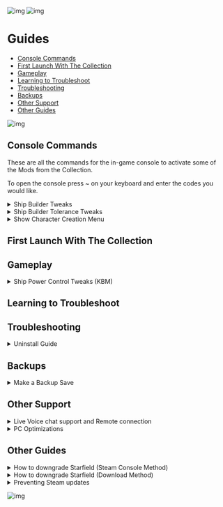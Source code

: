 ![img](https://s11.gifyu.com/images/SgCoI.png)
![img](https://s11.gifyu.com/images/Sgd38.jpg)

# Guides

- [Console Commands](#console-commands)
- [First Launch With The Collection](#first-launch-with-the-collection)
- [Gameplay](#gameplay)
- [Learning to Troubleshoot](#learning-to-troubleshoot)
- [Troubleshooting](#troubleshooting)
- [Backups](#backups)
- [Other Support](#other-support)
- [Other Guides](#other-guides)

![img](https://s11.gifyu.com/images/Sgd38.jpg)




## Console Commands

These are all the commands for the in-game console to activate some of the Mods from the Collection.

To open the console press ~ on your keyboard and enter the codes you would like.


<details>
<summary>Ship Builder Tweaks</summary>

![img](https://s11.gifyu.com/images/Sgd38.jpg)

- To apply the tweaks, run **"bat builderTweak"**
- To uninstall the mod / revert the settings, simply run **"bat builderReset"**
- The changes will be permanent (You only have to run it once, even when leaving the game), and don't require manually editing the .ini file

![img](https://s11.gifyu.com/images/Sgd38.jpg)

</details>


<details>
<summary>Ship Builder Tolerance Tweaks</summary>

![img](https://s11.gifyu.com/images/Sgd38.jpg)

- To increase the tolerance run **"bat toleranceBig"**, or **"bat toleranceHuge"** (Huge basically disables any overlapping checks, letting you build some cursed things)
- To uninstall the mod / revert the settings, simply run **"bat toleranceReset"**
- The changes will be permanent (You only have to run it once, even when leaving the game), and don't require manually editing the .ini file

![img](https://s11.gifyu.com/images/Sgd38.jpg)

</details>


<details>
<summary>Show Character Creation Menu</summary>

![img](https://s11.gifyu.com/images/Sgd38.jpg)

Open the Console with ~ and enter the following command
```
showlooksmenu player 1
```

![img](https://s11.gifyu.com/images/Sgd38.jpg)

</details>





## First Launch With The Collection




## Gameplay


<details>
<summary>Ship Power Control Tweaks (KBM)</summary>

![img](https://s11.gifyu.com/images/Sgd38.jpg)

Ship Controls

OVERVIEW
- Select your ship's available power systems with Quick-Keys 1 -> 6.
- Easily swap between Balanced, Combat, Escape, and Stealth power presets. 
- Doesn't require any external scripts or hotkey software. 

KEYBINDS
- This mod utilizes whatever in-game Quick-Key keybinds you have setup.

Power Systems
- Quick-Key 1 = Select Weapon 1 
- Quick-Key 2 = Select Weapon 2 
- Quick-Key 3 = Select Weapon 3 
- Quick-Key 4 = Select Engine
- Quick-Key 5 = Select Shields 
- Quick-Key 6 = Select Grav-Drive

Power Presets
- Quick-Key 9 = Balanced Power Preset 
- Quick-Key 10 = Combat Power Preset 
- Quick-Key 11 = Escape Power Preset 
- Quick-Key 12 = Stealth Power Preset 

Balanced Power Preset
- Balances available power across all systems, keeping at least 1 power in Grav-Drive

Combat Power Preset
- Prioritizes power in individual weapon systems, tap the Quick-Key to switch which weapon is prioritized.
- Remaining power is balanced across all systems, keeping at least 1 power in Grav-Drive.

Escape Power Preset
- Prioritizes power in Grav-Drive, Shields, and Engines, in that order.
- Remaining power is balanced across Weapons.

Stealth Power Preset
- Powers down all systems keeping a single point in Engines.

![img](https://s11.gifyu.com/images/Sgd38.jpg)

</details>





## Learning to Troubleshoot




## Troubleshooting


<details>
<summary>Uninstall Guide</summary>

![img](https://s11.gifyu.com/images/Sgd38.jpg)

Sometimes a fresh installation can help if you have tried all other options when troubleshooting issues. 

**1**) Open **Steam** and uninstall the game.

**2**) Go to the following location and delete the **Starfield** folder if it is present.
```
[DRIVE LETTER]\SteamLibrary\steamapps\common
```
**3**) Open **Steam** and reinstall the game.

![img](https://s11.gifyu.com/images/Sgd38.jpg)

</details>




## Backups


<details>
<summary>Make a Backup Save</summary>

![img](https://s11.gifyu.com/images/Sgd38.jpg)

Mods for Starfield are (WELL WE DON'T KNOW YET) but it's always good to make a backup of your save file. 

The save file location can be found below.

```
C:\Users\[YOUR USERNAME]\Documents\My Games\Starfield\Saves
```

Just copy the contents of this file and place it somewhere on your PC.

![img](https://s11.gifyu.com/images/Sgd38.jpg)

</details>





## Other Support


<details>
<summary>Live Voice chat support and Remote connection</summary>

![img](https://s11.gifyu.com/images/Sgd38.jpg)

I can help you if you are stuck with LIVE Voice chat support and screenshare in the ⁠🔧︱Live VC Support channel in discord

If you are really stuck i can connect to your Pc via a remote connection all you have to do is click the download link it will take you to a software page to download Teamviewer with this tool i can control your pc remotely (while you watch) with a one time use code and password. You can uninstall the program after so you can have peace of mind.

To download Teamviewer click [HERE](https://www.teamviewer.com/en-us/download/windows/?utm_source=google&utm_medium=cpc&utm_campaign=au|b|pr|22|jun|tv-core-download-sn|free|t0|0&utm_content=Download&utm_term=teamviewer%20download&gad=1&gclid=CjwKCAjw9pGjBhB-EiwAa5jl3JtSMlwskHVNVTH2fzvXvtj6wTBD_uhieVL3zYhh38ZYQBQscEv3KRoCZGsQAvD_BwE)
🔧︱Live VC Support in discord

![img](https://s11.gifyu.com/images/Sgd38.jpg)

</details>

<details>
<summary>PC Optimizations</summary>

![img](https://s11.gifyu.com/images/Sgd38.jpg)

I've been building Pcs for a few years now and have picked up a few tips and tricks along the way. You can also check out my builds on our Discord.

I can connect to your Pc via a remote connection [Team Viewer]() and optimize your Pc for gaming. 

I use a few tools and methods which I will explain here. These tools/programs are lightweight and will not take up many resources in the background. These tools are used widely by the Pc community and are well known.

All links to these tools will be listed below so you can check them out for yourself.

All of this I offer free of charge. The only thing I ask is for you to **Endorse** and support our collections. It really means a lot to us.


### MSI afterburner

This is an overclocking tool but it does much more. With this tool, I can set the following.

- Custom fan curve this will help with **GPU** temps.

- Unlock the voltage control on the **GPU** this helps maintain higher clock speeds for the **GPU**.



### RTSS Riva Statistics Tuner

This is a hardware monitoring tool that works alongside **MSI Afterburner**.

1) This allows monitoring of all **GPU** parameters including an **FPS** counter, Temp readings, **FPS** cap and much much more



### ISLC Intelligent Standby List Cleaner

This help to clear out the standby list in Windows in turn freeing up Memory **RAM** the benefits of this tool are fewer stutters in game and maintaining a steady fps.



### Quick CPU

Quick CPU is a program that was designed to fine-tune and monitor important CPU and System parameters such as **CPU** Temperature (Package and Core Temp), **CPU** Performance, Power, Voltage, Current, Core Parking, Frequency Scaling, System Memory, Turbo Boost, C-States, Speed Shift FIVR Control as well as making other adjustments.


### CPU Z & GPU z

These will allow you to identify the GPU and CPU.


### GEEK Uninstaller

This is a great tool for uninstalling programs and removing any traces they leave behind.


### WINDOWS OPTIMIZATION

As well as the tools i can install and configure there are also some optimizations I can perform inside of Windows itself.

These include.

- Nvidia control panel optimizations

- Bios optimizations.

- Power management optimizations.

- Game-specific optimizations.



### OVERCLOCKING OF THE GPU

I can overclock and stress test your **GPU**.



### As well as all of the above I can.

- Clear out old unused Windows files taking up space on your System.

- Run system scans to ensure everything is running as it should be and repair errors.

[MSI afterburner](https://www.msi.com/Landing/afterburner/graphics-cards)

[RTSS Riva Statistics Tuner](https://www.guru3d.com/files-details/rtss-rivatuner-statistics-server-download.html)

[ISLC Intelligent Standby List Cleaner](https://www.wagnardsoft.com/forums/viewtopic.php?t=1256)

[Quick CPU](https://coderbag.com/product/quickcpu)

[CPU Z](https://www.cpuid.com/softwares/cpu-z.html)

[GPU Z](https://www.techpowerup.com/gpuz/)

[GEEK Uninstaller](https://geekuninstaller.com/)

![img](https://s11.gifyu.com/images/Sgd38.jpg)

</details>




## Other Guides


<details>
<summary>How to downgrade Starfield (Steam Console Method)</summary>

![img](https://s11.gifyu.com/images/Sgd38.jpg)

## Downgrading from 1.13.61 to 1.12.36 23/08/2024

To downgrade the game you will need to enter 2 codes, these need to be done one at a time


**1**) Open Vortex and select **Purge** this will remove the Mods from the game files.

**2**) Open the "Run" menu (Windows Key + R)

**3**) Run the below command and you should see a console tab appear within Steam.
```
steam://open/console/
```
> ***NOTE***: *When entering, the console may take some time to download files. It will only display information when completed. Please wait for it to be done.*

**4**) Enter this command into the console and run it.
```
TBS
```

**5**) Now repeat the process with the following code
```
TBA
```

**6**) Once both depots are downloaded, you can then navigate to
```
C:\Program Files (x86)\Steam\steamapps\content\app_1716740\depot_1716741
```
and
```
C:\Program Files (x86)\Steam\steamapps\content\app_1716740\depot_1716742
```

**7**) Copy what is inside of the folders named depot_# into the Starfield game folder and overwrite the files. Repeat for both folders.

**8**) Once you have done both you can **Deploy** the Mods in **Vortex** and continue to play the Modded Version of the game.

## Starfield Digital Premium Edition Upgrade
```
TBA
```
***NOTE*** Starfield Digital Premium Edition Upgrade, required only if you own this.

## Starfield Preorder Bonus
```
TBA
```
***NOTE*** Starfield Preorder Bonus, required only if you own this.

![img](https://s11.gifyu.com/images/Sgd38.jpg)

</details>


<details>
<summary>How to downgrade Starfield (Download Method)</summary>

To downgrade the game you will need to download the downgraded files.

**1**) Navagate to the following link TBA

**2**) In the optional files section, download the **Constellation Backup Files 1.11.36**.

**3**) Extract the the file with 7zip/WinRar

**4**) Copy the contents of the **Constellation Backup Files** into your main **Starfield** directory located below

```
DRIVE LETTER:\steamapps\common\Starfield
```

**5**) Open **Vortex** and select **"Deploy"**.

**6**) Launch the game.

![img](https://s11.gifyu.com/images/Sgd38.jpg)

</details>


<details>
<summary>Preventing Steam updates</summary>

![img](https://s11.gifyu.com/images/Sgd38.jpg)

Turn Off Automatic Updates

**1**) In Steam right-click on Starfield

**2**) In the menu that appears, click on Properties.

**3**) In the popup window, select the Updates tab.

**4**) In the selection box under "Automatic Updates", select "Only update this game when I launch it".

**5**) Close the window.


Alternative Solutions

**A**. Lock your Manifest file

**1**)Ensure Steam is closed

**2**)Navigate to [DriveLetter]:\SteamLibrary\steamapps

**3**)Find "appmanifest_1716740"

**4**)Right-click on appmanifest_1716740 and select Properties

**5**)The Properties window should open

**6**) Click on Checkbox for "Read-only"

**7**) Hit Apply

**8**) Hit Ok

Your file should now be locked.
Reopen steam
Remember, When you WANT to update it, you will need to follow this process and instead of enabling (clicking checkbox) you need to disable "Read-only" (uncheck). Then APPLY, Then OK. Then you can proceed with the update


**B**. Launch Steam in Offline Mode or play without an internet connection. This would make you unable to download updates for any of your games but would ensure that your downgraded version isn't accidentally erased by a surprise update.

**Note:**
These alternative solutions will require remembering you initiated these. But these two methods are solid. 

The disabling (making it read-only) of the manifest file will allow steam to not be able to write to disk (your files) for that particular game (manifest ID). You will continue to get this error "Disk-Write error" in Steam, until proceeding with update but that is intended by using this method. It is safe to play via Vortex if you proceed. 

The offline mode comes with its own set of drawbacks, so make sure you know how to use offline mode for Steam if you are going to commit to this option

![img](https://s11.gifyu.com/images/Sgd38.jpg)

</details>


![img](https://s11.gifyu.com/images/Sgd38.jpg)
